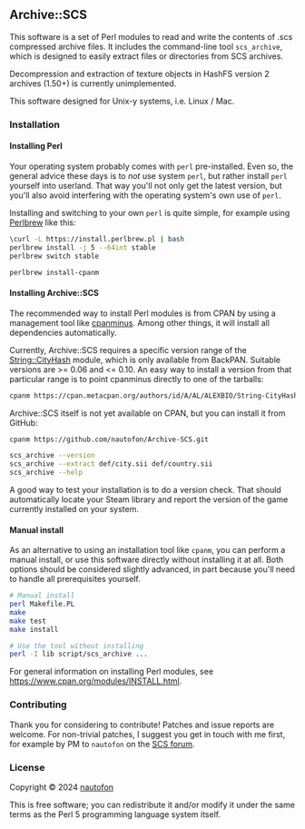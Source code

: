 ## Archive::SCS

This software is a set of Perl modules to read and write the contents
of .scs compressed archive files. It includes the command-line tool
`scs_archive`, which is designed to easily extract files or directories
from SCS archives.

Decompression and extraction of texture objects in HashFS version 2
archives (1.50+) is currently unimplemented.

This software designed for Unix-y systems, i.e. Linux / Mac.

### Installation

#### Installing Perl

Your operating system probably comes with `perl` pre-installed. Even so,
the general advice these days is to *not* use system `perl`, but rather
install `perl` yourself into userland. That way you'll not only get the
latest version, but you'll also avoid interfering with the operating
system's own use of `perl`.

Installing and switching to your own `perl` is quite simple,
for example using [Perlbrew](https://perlbrew.pl/) like this:

```sh
\curl -L https://install.perlbrew.pl | bash
perlbrew install -j 5 --64int stable
perlbrew switch stable

perlbrew install-cpanm
```

#### Installing Archive::SCS

The recommended way to install Perl modules is from CPAN by using a
management tool like [cpanminus](https://metacpan.org/pod/App::cpanminus).
Among other things, it will install all dependencies automatically.

Currently, Archive::SCS requires a specific version range of the
[String::CityHash](https://metacpan.org/release/ALEXBIO/String-CityHash-0.10/view/lib/String/CityHash.pm)
module, which is only available from BackPAN. Suitable versions
are >= 0.06 and <= 0.10. An easy way to install a version from that
particular range is to point cpanminus directly to one of the tarballs:

```sh
cpanm https://cpan.metacpan.org/authors/id/A/AL/ALEXBIO/String-CityHash-0.10.tar.gz
```

Archive::SCS itself is not yet available on CPAN, but you can install it
from GitHub:

```sh
cpanm https://github.com/nautofon/Archive-SCS.git

scs_archive --version
scs_archive --extract def/city.sii def/country.sii
scs_archive --help
```

A good way to test your installation is to do a version check.
That should automatically locate your Steam library and report the
version of the game currently installed on your system.

#### Manual install

As an alternative to using an installation tool like `cpanm`, you
can perform a manual install, or use this software directly without
installing it at all. Both options should be considered slightly
advanced, in part because you'll need to handle all prerequisites
yourself.

```sh
# Manual install
perl Makefile.PL
make
make test
make install

# Use the tool without installing
perl -I lib script/scs_archive ...
```

For general information on installing Perl modules, see
<https://www.cpan.org/modules/INSTALL.html>.

### Contributing

Thank you for considering to contribute! Patches and issue reports
are welcome.
For non-trivial patches, I suggest you get in touch with me first, for
example by PM to `nautofon` on the [SCS forum](https://forum.scssoft.com/).

### License

Copyright © 2024 [nautofon](https://github.com/nautofon)

This is free software; you can redistribute it and/or modify it under
the same terms as the Perl 5 programming language system itself.
